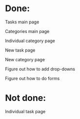 # Done:

Tasks main page



Categories main page

Individual category page

New task page

New category page


Figure out how to add drop-downs

Figure out how to do forms



# Not done:

Individual task page


